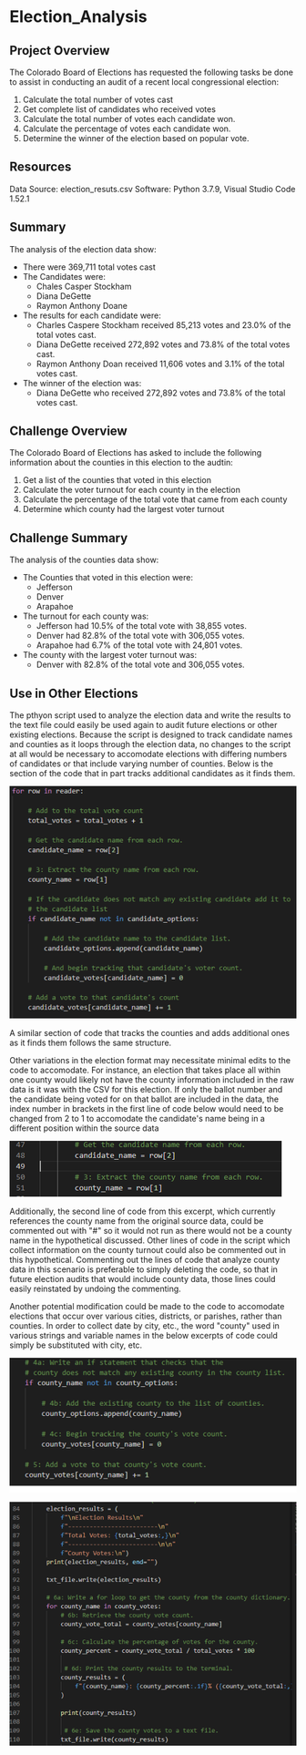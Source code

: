 # Election_Analysis

## Project Overview
The Colorado Board of Elections has requested the following tasks be done to assist in conducting an audit of a recent local congressional election:

1. Calculate the total number of votes cast
2. Get complete list of candidates who received votes
3. Calculate the total number of votes each candidate won.
4. Calculate the percentage of votes each candidate won.
5. Determine the winner of the election based on popular vote.

## Resources
Data Source: election_resuts.csv
Software: Python 3.7.9, Visual Studio Code 1.52.1

## Summary
The analysis of the election data show:
- There were 369,711 total votes cast
- The Candidates were:
  - Chales Casper Stockham
  - Diana DeGette
  - Raymon Anthony Doane
- The results for each candidate were:
  - Charles Caspere Stockham received 85,213 votes and 23.0% of the total votes cast.
  - Diana DeGette received 272,892 votes and 73.8% of the total votes cast.
  - Raymon Anthony Doan received 11,606 votes and 3.1% of the total votes cast.
- The winner of the election was:
  - Diana DeGette who received 272,892 votes and 73.8% of the total votes cast.
  
## Challenge Overview
The Colorado Board of Elections has asked to include the following information about the counties in this election to the audtin:

1. Get a list of the counties that voted in this election
2. Calculate the voter turnout for each county in the election
3. Calculate the percentage of the total vote that came from each county
4. Determine which county had the largest voter turnout

## Challenge Summary
The analysis of the counties data show:
- The Counties that voted in this election were:
  - Jefferson
  - Denver
  - Arapahoe
- The turnout for each county was:
  - Jefferson had 10.5% of the total vote with 38,855 votes.
  - Denver had 82.8% of the total vote with 306,055 votes.
  - Arapahoe had 6.7% of the total vote with 24,801 votes.
- The county with the largest voter turnout was:
  - Denver with 82.8% of the total vote and 306,055 votes.
  
## Use in Other Elections
The pthyon script used to analyze the election data and write the results to the text file could easily be used again to audit future elections or other existing elections.  Because the script is designed to track candidate names and counties as it loops through the election data, no changes to the script at all would be necessary to accomodate elections with differing numbers of candidates or that include varying number of counties.  Below is the section of the code that in part tracks additional candidates as it finds them.

![Candidate Loop](Resources/candidate_count_loop.png)

A similar section of code that tracks the counties and adds additional ones as it finds them follows the same structure.  

Other variations in the election format may necessitate minimal edits to the code to accomodate.  For instance, an election that takes place all within one county would likely not have the county information included in the raw data is it was with the CSV for this election.  If only the ballot number and the candidate being voted for on that ballot are included in the data, the index number in brackets in the first line of code below would need to be changed from 2 to 1 to accomodate the candidate's name being in a different position within the source data

![candidate index](Resources/candidate_index.png)

Additionally, the second line of code from this excerpt, which currently references the county name from the original source data, could be commented out with "#" so it would not run as there would not be a county name in the hypothetical discussed.  Other lines of code in the script which collect information on the county turnout could also be commented out in this hypothetical.  Commenting out the lines of code that analyze county data in this scenario is preferable to simply deleting the code, so that in future election audits that would include county data, those lines could easily reinstated by undoing the commenting.

Another potential modification could be made to the code to accomodate elections that occur over various cities, districts, or parishes, rather than counties.  In order to collect date by city, etc., the word "county" used in various strings and variable names in the below excerpts of code could simply be substituted with city, etc.

![1st county code block](Resources/county_code_1.png)

![2nd county code block](Resources/county_code.png)


